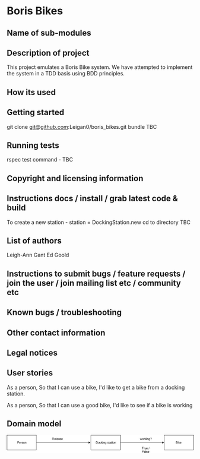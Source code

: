 # Boris Bikes

## Name of sub-modules

## Description of project

This project emulates a Boris Bike system. We have attempted to implement the system in a TDD basis using BDD principles.

## How its used

## Getting started

git clone git@github.com:Leigan0/boris_bikes.git
bundle TBC

## Running tests
rspec
test command - TBC

## Copyright and licensing information

## Instructions docs / install / grab latest code & build

To create a new station - station = DockingStation.new
cd to directory TBC

## List of authors
Leigh-Ann Gant
Ed Goold

## Instructions to submit bugs / feature requests / join the user / join mailing list etc / community etc

## Known bugs / troubleshooting

## Other contact information

## Legal notices

## User stories
As a person,
So that I can use a bike,
I'd like to get a bike from a docking station.

As a person,
So that I can use a good bike,
I'd like to see if a bike is working

## Domain model
![Alt text](img/domain_model.jpg)
